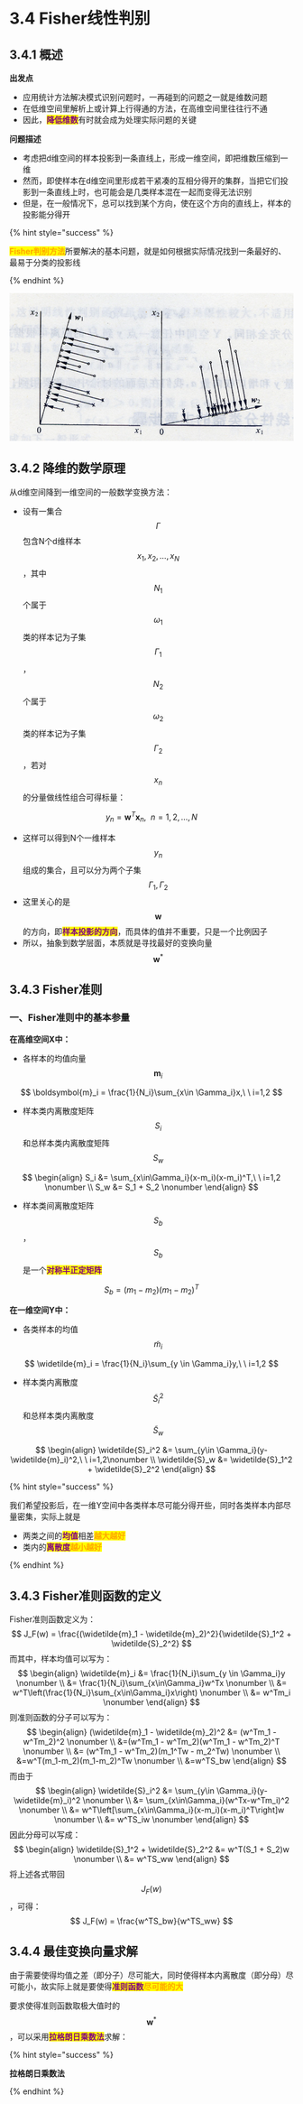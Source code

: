 # 3.4 Fisher线性判别

## 3.4.1 概述

**出发点**

- 应用统计方法解决模式识别问题时，一再碰到的问题之一就是维数问题
- 在低维空间里解析上或计算上行得通的方法，在高维空间里往往行不通
- 因此，<mark style="color:purple;">**降低维数**</mark>有时就会成为处理实际问题的关键



**问题描述**

- 考虑把d维空间的样本投影到一条直线上，形成一维空间，即把维数压缩到一维
- 然而，即使样本在d维空间里形成若干紧凑的互相分得开的集群，当把它们投影到一条直线上时，也可能会是几类样本混在一起而变得无法识别
- 但是，在一般情况下，总可以找到某个方向，使在这个方向的直线上，样本的投影能分得开



{% hint style="success" %}

<mark style="color:orange;">**Fisher判别方法**</mark>所要解决的基本问题，就是如何根据实际情况找到一条最好的、最易于分类的投影线

{% endhint %}



![](../.gitbook/assets/3.4.1.png)



## 3.4.2 降维的数学原理

从d维空间降到一维空间的一般数学变换方法：

- 设有一集合$$\Gamma$$包含N个d维样本$$x_1,x_2,\dots,x_N$$，其中$$N_1$$个属于$$\omega_1$$类的样本记为子集$$\Gamma_1$$，$$N_2$$个属于$$\omega_2$$类的样本记为子集$$\Gamma_2$$，若对$$x_n$$的分量做线性组合可得标量：

$$
y_n = \boldsymbol{w}^T\boldsymbol{x}_n,\ \ n=1,2,\dots,N
$$

- 这样可以得到N个一维样本$$y_n$$组成的集合，且可以分为两个子集$$\Gamma_1,\Gamma_2$$
- 这里关心的是$$\boldsymbol{w}$$的方向，即<mark style="color:purple;">**样本投影的方向**</mark>，而具体的值并不重要，只是一个比例因子
- 所以，抽象到数学层面，本质就是寻找最好的变换向量$$\boldsymbol{w}^*$$



## 3.4.3 Fisher准则

### 一、Fisher准则中的基本参量

**在高维空间X中：**

- 各样本的均值向量$$\boldsymbol{m}_i$$

$$
\boldsymbol{m}_i = \frac{1}{N_i}\sum_{x\in \Gamma_i}x,\ \ i=1,2
$$

- 样本类内离散度矩阵$$S_i$$和总样本类内离散度矩阵$$S_w$$

$$
\begin{align}
S_i &= \sum_{x\in\Gamma_i}(x-m_i)(x-m_i)^T,\ \ i=1,2 \nonumber
\\
S_w &= S_1 + S_2 \nonumber
\end{align}
$$

- 样本类间离散度矩阵$$S_b$$，$$S_b$$是一个<mark style="color:purple;">**对称半正定矩阵**</mark>

$$
S_b = (m_1-m_2)(m_1-m_2)^T
$$



**在一维空间Y中：**

- 各类样本的均值$$\widetilde{m}_i$$

$$
\widetilde{m}_i = \frac{1}{N_i}\sum_{y \in \Gamma_i}y,\ \ i=1,2
$$

- 样本类内离散度$$\widetilde{S}_i^2$$和总样本类内离散度$$\widetilde{S}_w$$

$$
\begin{align}
\widetilde{S}_i^2 &= \sum_{y\in \Gamma_i}(y-\widetilde{m}_i)^2,\ \ i=1,2\nonumber
\\
\widetilde{S}_w &= \widetilde{S}_1^2 + \widetilde{S}_2^2
\end{align}
$$



{% hint style="success" %}

我们希望投影后，在一维Y空间中各类样本尽可能分得开些，同时各类样本内部尽量密集，实际上就是

- 两类之间的<mark style="color:purple;">**均值**</mark>相差<mark style="color:orange;">**越大越好**</mark>
- 类内的<mark style="color:purple;">**离散度**</mark><mark style="color:orange;">**越小越好**</mark>

{% endhint %}



## 3.4.3 Fisher准则函数的定义

Fisher准则函数定义为：
$$
J_F(w) = \frac{(\widetilde{m}_1 - \widetilde{m}_2)^2}{\widetilde{S}_1^2 + \widetilde{S}_2^2}
$$
而其中，样本均值可以写为：
$$
\begin{align}
\widetilde{m}_i &= \frac{1}{N_i}\sum_{y \in \Gamma_i}y \nonumber
\\
&= \frac{1}{N_i}\sum_{x\in\Gamma_i}w^Tx \nonumber
\\
&= w^T\left(\frac{1}{N_i}\sum_{x\in\Gamma_i}x\right) \nonumber
\\
&= w^Tm_i \nonumber
\end{align}
$$
则准则函数的分子可以写为：
$$
\begin{align}
(\widetilde{m}_1 - \widetilde{m}_2)^2 &= (w^Tm_1 - w^Tm_2)^2 \nonumber
\\
&=(w^Tm_1 - w^Tm_2)(w^Tm_1 - w^Tm_2)^T \nonumber
\\
&= (w^Tm_1 - w^Tm_2)(m_1^Tw - m_2^Tw) \nonumber
\\
&=w^T(m_1-m_2)(m_1-m_2)^Tw \nonumber
\\
&=w^TS_bw
\end{align}
$$
而由于
$$
\begin{align}
\widetilde{S}_i^2 &= \sum_{y\in \Gamma_i}(y-\widetilde{m}_i)^2 \nonumber
\\
&= \sum_{x\in\Gamma_i}(w^Tx-w^Tm_i)^2 \nonumber
\\
&= w^T\left[\sum_{x\in\Gamma_i}(x-m_i)(x-m_i)^T\right]w \nonumber
\\
&= w^TS_iw \nonumber
\end{align}
$$
因此分母可以写成：
$$
\begin{align}
\widetilde{S}_1^2 + \widetilde{S}_2^2 &= w^T(S_1 + S_2)w \nonumber
\\
&= w^TS_ww
\end{align}
$$
将上述各式带回$$J_F(w)$$，可得：
$$
J_F(w) = \frac{w^TS_bw}{w^TS_ww}
$$




## 3.4.4 最佳变换向量求解

由于需要使得均值之差（即分子）尽可能大，同时使得样本内离散度（即分母）尽可能小，故实际上就是要使得<mark style="color:purple;">**准则函数**</mark><mark style="color:orange;">**尽可能的大**</mark>

要求使得准则函数取极大值时的$$\boldsymbol{w}^*$$，可以采用<mark style="color:purple;">**拉格朗日乘数法**</mark>求解：

{% hint style="success" %}

**拉格朗日乘数法**



{% endhint %}
